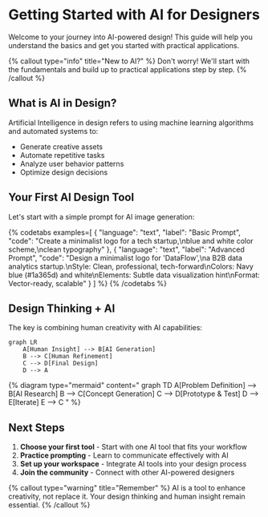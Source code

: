# Getting Started with AI for Designers

Welcome to your journey into AI-powered design! This guide will help you understand the basics and get you started with practical applications.

{% callout type="info" title="New to AI?" %}
Don't worry! We'll start with the fundamentals and build up to practical applications step by step.
{% /callout %}

## What is AI in Design?

Artificial Intelligence in design refers to using machine learning algorithms and automated systems to:

- Generate creative assets
- Automate repetitive tasks
- Analyze user behavior patterns
- Optimize design decisions

## Your First AI Design Tool

Let's start with a simple prompt for AI image generation:

{% codetabs examples=[
  {
    "language": "text",
    "label": "Basic Prompt",
    "code": "Create a minimalist logo for a tech startup,\nblue and white color scheme,\nclean typography"
  },
  {
    "language": "text",
    "label": "Advanced Prompt",
    "code": "Design a minimalist logo for 'DataFlow',\na B2B data analytics startup.\nStyle: Clean, professional, tech-forward\nColors: Navy blue (#1a365d) and white\nElements: Subtle data visualization hint\nFormat: Vector-ready, scalable"
  }
] %}
{% /codetabs %}

## Design Thinking + AI

The key is combining human creativity with AI capabilities:

```mermaid
graph LR
    A[Human Insight] --> B[AI Generation]
    B --> C[Human Refinement]
    C --> D[Final Design]
    D --> A
```

{% diagram type="mermaid" content="
graph TD
    A[Problem Definition] --> B[AI Research]
    B --> C[Concept Generation]
    C --> D[Prototype & Test]
    D --> E[Iterate]
    E --> C
" %}

## Next Steps

1. **Choose your first tool** - Start with one AI tool that fits your workflow
2. **Practice prompting** - Learn to communicate effectively with AI
3. **Set up your workspace** - Integrate AI tools into your design process
4. **Join the community** - Connect with other AI-powered designers

{% callout type="warning" title="Remember" %}
AI is a tool to enhance creativity, not replace it. Your design thinking and human insight remain essential.
{% /callout %}
